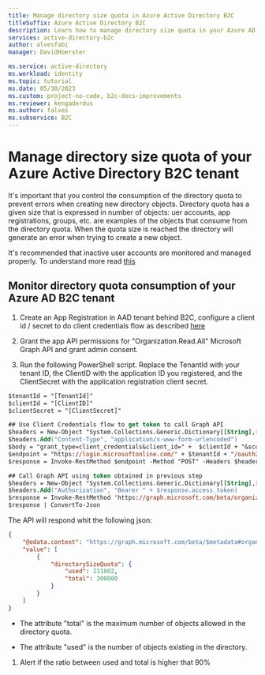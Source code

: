```yaml
---
title: Manage directory size quota in Azure Active Directory B2C
titleSuffix: Azure Active Directory B2C
description: Learn how to manage directory size quota in your Azure AD B2C tenant
services: active-directory-b2c
author: alvesfabi
manager: DavidHoerster

ms.service: active-directory
ms.workload: identity
ms.topic: tutorial
ms.date: 05/30/2023
ms.custom: project-no-code, b2c-docs-improvements
ms.reviewer: kengaderdus
ms.author: falves
ms.subservice: B2C
---
```


# Manage directory size quota of your Azure Active Directory B2C tenant

It's important that you control the consumption of the directory quota to prevent errors when creating new directory objects. Directory quota has a given size that is expressed in number of objects: uer accounts, app registrations, groups, etc. are examples of the objects that consume from the directory quota. When the quota size is reached the directory will generate an error when trying to create a new object.

It's recommended that inactive user accounts are monitored and managed properly. To understand more read [this](user-manage-inactive.md)


## Monitor directory quota consumption of your Azure AD B2C tenant
 
1. Create an App Registration in AAD tenant behind B2C, configure a client id / secret to do client credentials flow as described [here](client-credentials-grant-flow.md)

1. Grant the app API permissions for "Organization.Read.All" Microsoft Graph API and grant admin consent.

1. Run the following PowerShell script. Replace the TenantId with your tenant ID, the ClientID with the application ID you registered, and the ClientSecret with the application registration client secret.

```ps
$tenantId = "[TenantId]"
$clientId = "[ClientID]"
$clientSecret = "[ClientSecret]"

## Use Client Credentials flow to get token to call Graph API
$headers = New-Object "System.Collections.Generic.Dictionary[[String],[String]]"
$headers.Add("Content-Type", "application/x-www-form-urlencoded")
$body = "grant_type=client_credentials&client_id=" +  $clientId + "&scope=https%3A%2F%2Fgraph.microsoft.com%2F.default&client_secret=" + $clientSecret
$endpoint = "https://login.microsoftonline.com/" + $tenantId + "/oauth2/v2.0/token"
$response = Invoke-RestMethod $endpoint -Method "POST" -Headers $headers -Body $body

## Call Graph API using token obtained in previous step
$headers = New-Object "System.Collections.Generic.Dictionary[[String],[String]]"
$headers.Add("Authorization", "Bearer " + $response.access_token)
$response = Invoke-RestMethod 'https://graph.microsoft.com/beta/organization?$select=directorySizeQuota' -Method 'GET' -Headers $headers
$response | ConvertTo-Json
```

The API will respond whit the following json:
```json
{
    "@odata.context": "https://graph.microsoft.com/beta/$metadata#organization(directorySizeQuota)",
    "value": [
        {
            "directorySizeQuota": {
                "used": 211802,
                "total": 300000
            }
        }
    ]
}
```

- The attribute "total" is the maximum number of objects allowed in the directory quota.

- The attribute "used" is the number of objects existing in the directory.


1. Alert if the ratio between used and total is higher that 90% 


